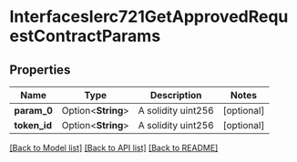 # InterfacesIerc721GetApprovedRequestContractParams

## Properties

Name | Type | Description | Notes
------------ | ------------- | ------------- | -------------
**param_0** | Option<**String**> | A solidity uint256 | [optional]
**token_id** | Option<**String**> | A solidity uint256 | [optional]

[[Back to Model list]](../README.md#documentation-for-models) [[Back to API list]](../README.md#documentation-for-api-endpoints) [[Back to README]](../README.md)


